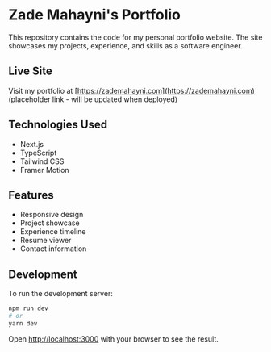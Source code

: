 # Zade Mahayni's Portfolio

This repository contains the code for my personal portfolio website. The site showcases my projects, experience, and skills as a software engineer.

## Live Site

Visit my portfolio at [https://zademahayni.com](https://zademahayni.com) (placeholder link - will be updated when deployed)

## Technologies Used

- Next.js
- TypeScript
- Tailwind CSS
- Framer Motion

## Features

- Responsive design
- Project showcase
- Experience timeline
- Resume viewer
- Contact information

## Development

To run the development server:

```bash
npm run dev
# or
yarn dev
```

Open [http://localhost:3000](http://localhost:3000) with your browser to see the result.
